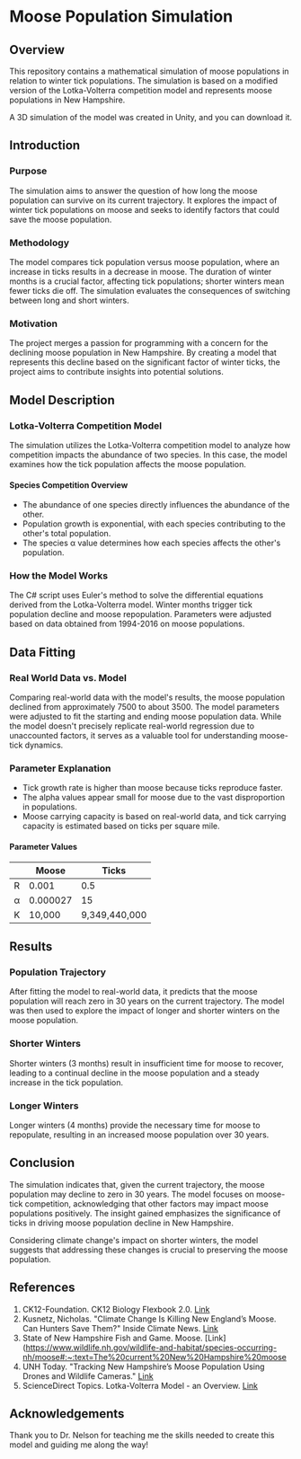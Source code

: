 # Moose Population Simulation

## Overview

This repository contains a mathematical simulation of moose populations in relation to winter tick populations. The simulation is based on a modified version of the Lotka-Volterra competition model and represents moose populations in New Hampshire.

A 3D simulation of the model was created in Unity, and you can download it.

## Introduction

### Purpose

The simulation aims to answer the question of how long the moose population can survive on its current trajectory. It explores the impact of winter tick populations on moose and seeks to identify factors that could save the moose population.

### Methodology

The model compares tick population versus moose population, where an increase in ticks results in a decrease in moose. The duration of winter months is a crucial factor, affecting tick populations; shorter winters mean fewer ticks die off. The simulation evaluates the consequences of switching between long and short winters.

### Motivation

The project merges a passion for programming with a concern for the declining moose population in New Hampshire. By creating a model that represents this decline based on the significant factor of winter ticks, the project aims to contribute insights into potential solutions.

## Model Description

### Lotka-Volterra Competition Model

The simulation utilizes the Lotka-Volterra competition model to analyze how competition impacts the abundance of two species. In this case, the model examines how the tick population affects the moose population.

#### Species Competition Overview

- The abundance of one species directly influences the abundance of the other.
- Population growth is exponential, with each species contributing to the other's total population.
- The species α value determines how each species affects the other's population.

### How the Model Works

The C# script uses Euler's method to solve the differential equations derived from the Lotka-Volterra model. Winter months trigger tick population decline and moose repopulation. Parameters were adjusted based on data obtained from 1994-2016 on moose populations.

## Data Fitting

### Real World Data vs. Model

Comparing real-world data with the model's results, the moose population declined from approximately 7500 to about 3500. The model parameters were adjusted to fit the starting and ending moose population data. While the model doesn't precisely replicate real-world regression due to unaccounted factors, it serves as a valuable tool for understanding moose-tick dynamics.

### Parameter Explanation

- Tick growth rate is higher than moose because ticks reproduce faster.
- The alpha values appear small for moose due to the vast disproportion in populations.
- Moose carrying capacity is based on real-world data, and tick carrying capacity is estimated based on ticks per square mile.

#### Parameter Values

|         | Moose       | Ticks          |
|---------|-------------|----------------|
| R       | 0.001       | 0.5            |
| α       | 0.000027    | 15             |
| K       | 10,000      | 9,349,440,000  |

## Results

### Population Trajectory

After fitting the model to real-world data, it predicts that the moose population will reach zero in 30 years on the current trajectory. The model was then used to explore the impact of longer and shorter winters on the moose population.

### Shorter Winters

Shorter winters (3 months) result in insufficient time for moose to recover, leading to a continual decline in the moose population and a steady increase in the tick population.

### Longer Winters

Longer winters (4 months) provide the necessary time for moose to repopulate, resulting in an increased moose population over 30 years.

## Conclusion

The simulation indicates that, given the current trajectory, the moose population may decline to zero in 30 years. The model focuses on moose-tick competition, acknowledging that other factors may impact moose populations positively. The insight gained emphasizes the significance of ticks in driving moose population decline in New Hampshire.

Considering climate change's impact on shorter winters, the model suggests that addressing these changes is crucial to preserving the moose population.

## References

1. CK12-Foundation. CK12 Biology Flexbook 2.0. [Link](https://flexbooks.ck12.org/cbook/ck-12-biology-flexbook-2.0/r135/section/6.14/primary/lesson/competition-bio/)
2. Kusnetz, Nicholas. "Climate Change Is Killing New England’s Moose. Can Hunters Save Them?" Inside Climate News. [Link](https://insideclimatenews.org/news/29052017/climate-change-ticks-killing-new-england-moose-hunters/)
3. State of New Hampshire Fish and Game. Moose. [Link](https://www.wildlife.nh.gov/wildlife-and-habitat/species-occurring-nh/moose#:~:text=The%20current%20New%20Hampshire%20moose
4. UNH Today. "Tracking New Hampshire’s Moose Population Using Drones and Wildlife Cameras." [Link](https://www.unh.edu/unhtoday/2023/02/population-surveying-methods-new-hampshire-moose)
5. ScienceDirect Topics. Lotka-Volterra Model - an Overview. [Link](https://www.sciencedirect.com/topics/earth-and-planetary-sciences/lotka-volterra-model#:~:text=The%20Lotka%E2%80%93Volterra%20model%20explores,not%20explicitly%20stated%20or%20explored)

## Acknowledgements

Thank you to Dr. Nelson for teaching me the skills needed to create this model and guiding me along the way!
